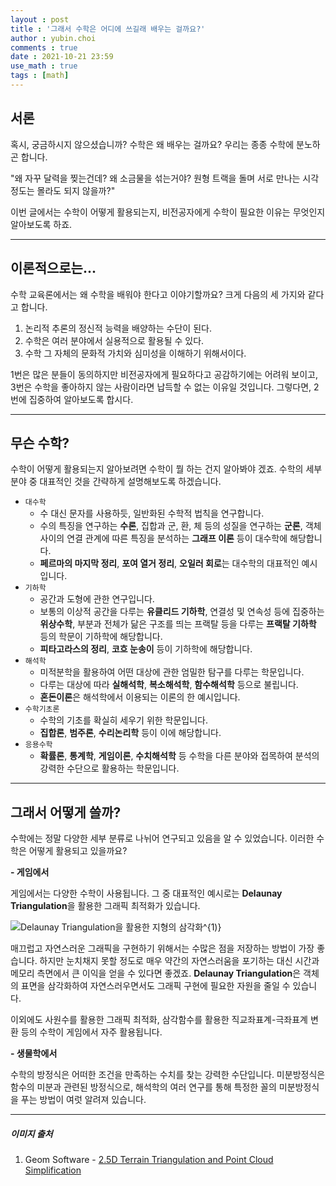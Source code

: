 ```yaml
---
layout : post
title : '그래서 수학은 어디에 쓰길래 배우는 걸까요?'
author : yubin.choi
comments : true
date : 2021-10-21 23:59
use_math : true
tags : [math]
---
```


## 서론

혹시, 궁금하시지 않으셨습니까? 수학은 왜 배우는 걸까요? 우리는 종종 수학에 분노하곤 합니다.

"왜 자꾸 달력을 찢는건데? 왜 소금물을 섞는거야? 원형 트랙을 돌며 서로 만나는 시각 정도는 몰라도 되지 않을까?"

이번 글에서는 수학이 어떻게 활용되는지, 비전공자에게 수학이 필요한 이유는 무엇인지 알아보도록 하죠.

---

## 이론적으로는...

수학 교육론에서는 왜 수학을 배워야 한다고 이야기할까요? 크게 다음의 세 가지와 같다고 합니다.

1. 논리적 추론의 정신적 능력을 배양하는 수단이 된다.
2. 수학은 여러 분야에서 실용적으로 활용될 수 있다.
3. 수학 그 자체의 문화적 가치와 심미성을 이해하기 위해서이다.

1번은 많은 분들이 동의하지만 비전공자에게 필요하다고 공감하기에는 어려워 보이고, 3번은 수학을 좋아하지 않는 사람이라면 납득할 수 없는 이유일 것입니다. 그렇다면, 2번에 집중하여 알아보도록 합시다.

---

## 무슨 수학?

수학이 어떻게 활용되는지 알아보려면 수학이 뭘 하는 건지 알아봐야 겠죠. 수학의 세부 분야 중 대표적인 것을 간략하게 설명해보도록 하겠습니다.

- `대수학`
  - 수 대신 문자를 사용하듯, 일반화된 수학적 법칙을 연구합니다.
  - 수의 특징을 연구하는 **수론**, 집합과 군, 환, 체 등의 성질을 연구하는 **군론**, 객체 사이의 연결 관계에 따른 특징을 분석하는 **그래프 이론** 등이 대수학에 해당합니다.
  - **페르마의 마지막 정리**, **포여 열거 정리**, **오일러 회로**는 대수학의 대표적인 예시입니다.
- `기하학`
  - 공간과 도형에 관한 연구입니다.
  - 보통의 이상적 공간을 다루는 **유클리드 기하학**, 연결성 및 연속성 등에 집중하는 **위상수학**, 부분과 전체가 닮은 구조를 띄는 프랙탈 등을 다루는 **프랙탈 기하학** 등의 학문이 기하학에 해당합니다.
  - **피타고라스의 정리**, **코흐 눈송이** 등이 기하학에 해당합니다.
- `해석학`
  - 미적분학을 활용하여 어떤 대상에 관한 엄밀한 탐구를 다루는 학문입니다.
  - 다루는 대상에 따라 **실해석학**, **복소해석학**, **함수해석학** 등으로 불립니다.
  - **혼돈이론**은 해석학에서 이용되는 이론의 한 예시입니다.
- `수학기초론`
  - 수학의 기초를 확실히 세우기 위한 학문입니다.
  - **집합론**, **범주론**, **수리논리학** 등이 이에 해당합니다.
- `응용수학`
  - **확률론**, **통계학**, **게임이론**, **수치해석학** 등 수학을 다른 분야와 접목하여 분석의 강력한 수단으로 활용하는 학문입니다.

---

## 그래서 어떻게 쓸까?

수학에는 정말 다양한 세부 분류로 나뉘어 연구되고 있음을 알 수 있었습니다. 이러한 수학은 어떻게 활용되고 있을까요?

**\- 게임에서**

게임에서는 다양한 수학이 사용됩니다. 그 중 대표적인 예시로는 **Delaunay Triangulation**을 활용한 그래픽 최적화가 있습니다.

![Delaunay Triangulation을 활용한 지형의 삼각화$^{1)}$](https://user-images.githubusercontent.com/46587635/139430573-39cf6cf4-c417-473c-982c-4f3cb66456e5.png)

매끄럽고 자연스러운 그래픽을 구현하기 위해서는 수많은 점을 저장하는 방법이 가장 좋습니다. 하지만 눈치채지 못할 정도로 매우 약간의 자연스러움을 포기하는 대신 시간과 메모리 측면에서 큰 이익을 얻을 수 있다면 좋겠죠. **Delaunay Triangulation**은 객체의 표면을 삼각화하여 자연스러우면서도 그래픽 구현에 필요한 자원을 줄일 수 있습니다.

이외에도 사원수를 활용한 그래픽 최적화, 삼각함수를 활용한 직교좌표계-극좌표계 변환 등의 수학이 게임에서 자주 활용됩니다.

**\- 생물학에서**

수학의 방정식은 어떠한 조건을 만족하는 수치를 찾는 강력한 수단입니다. 미분방정식은 함수의 미분과 관련된 방정식으로, 해석학의 여러 연구를 통해 특정한 꼴의 미분방정식을 푸는 방법이 여럿 알려져 있습니다.

---

##### 이미지 출처

1) Geom Software - [2.5D Terrain Triangulation and Point Cloud Simplification](https://www.geom.at/terrain-triangulation/)

